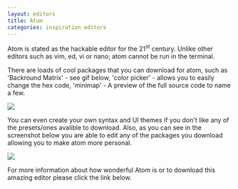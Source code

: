 ```yaml
---
layout: editors
title: Atom
categories: inspiration editors
---
```

Atom is stated as the hackable editor for the 21<sup>st</sup> century. Unlike other editors such as vim, ed, vi or nano; atom cannot be run in the terminal.

There are loads of cool packages that you can download for atom, such as 'Backround Matrix' - see gif below, 'color picker' - allows you to easily change the hex code, 'minimap' - A preview of the full source code to name a few.

![]({{site.baseurl}}/Graphics/videos/Atom-background-matrix.gif)

You can even create your own syntax and UI themes if you don't like any of the presets/ones avalible to download. Also, as you can see in the screenshot below you are able to edit any of the packages you download allowing you to make atom more personal.

![]({{site.baseurl}}/Graphics/images/Atom-Screenshot.png)

For more information about how wonderful Atom is or to download this amazing editor please click the link below.
